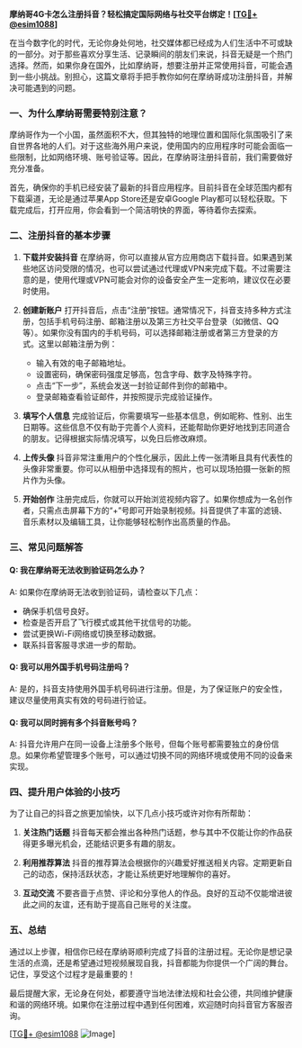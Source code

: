 **摩纳哥4G卡怎么注册抖音？轻松搞定国际网络与社交平台绑定！[[TG💪+ @esim1088](https://t.me/s/esim1088)]**

在当今数字化的时代，无论你身处何地，社交媒体都已经成为人们生活中不可或缺的一部分。对于那些喜欢分享生活、记录瞬间的朋友们来说，抖音无疑是一个热门选择。然而，如果你身在国外，比如摩纳哥，想要注册并正常使用抖音，可能会遇到一些小挑战。别担心，这篇文章将手把手教你如何在摩纳哥成功注册抖音，并解决可能遇到的问题。

### 一、为什么摩纳哥需要特别注意？

摩纳哥作为一个小国，虽然面积不大，但其独特的地理位置和国际化氛围吸引了来自世界各地的人们。对于这些海外用户来说，使用国内的应用程序时可能会面临一些限制，比如网络环境、账号验证等。因此，在摩纳哥注册抖音前，我们需要做好充分准备。

首先，确保你的手机已经安装了最新的抖音应用程序。目前抖音在全球范围内都有下载渠道，无论是通过苹果App Store还是安卓Google Play都可以轻松获取。下载完成后，打开应用，你会看到一个简洁明快的界面，等待着你去探索。

### 二、注册抖音的基本步骤

1. **下载并安装抖音**
   在摩纳哥，你可以直接从官方应用商店下载抖音。如果遇到某些地区访问受限的情况，也可以尝试通过代理或VPN来完成下载。不过需要注意的是，使用代理或VPN可能会对你的设备安全产生一定影响，建议仅在必要时使用。

2. **创建新账户**
   打开抖音后，点击“注册”按钮。通常情况下，抖音支持多种方式注册，包括手机号码注册、邮箱注册以及第三方社交平台登录（如微信、QQ等）。如果你没有国内的手机号码，可以选择邮箱注册或者第三方登录的方式。这里以邮箱注册为例：

   - 输入有效的电子邮箱地址。
   - 设置密码，确保密码强度足够高，包含字母、数字及特殊字符。
   - 点击“下一步”，系统会发送一封验证邮件到你的邮箱中。
   - 登录邮箱查看验证邮件，并按照提示完成验证操作。

3. **填写个人信息**
   完成验证后，你需要填写一些基本信息，例如昵称、性别、出生日期等。这些信息不仅有助于完善个人资料，还能帮助你更好地找到志同道合的朋友。记得根据实际情况填写，以免日后修改麻烦。

4. **上传头像**
   抖音非常注重用户的个性化展示，因此上传一张清晰且具有代表性的头像非常重要。你可以从相册中选择现有的照片，也可以现场拍摄一张新的照片作为头像。

5. **开始创作**
   注册完成后，你就可以开始浏览视频内容了。如果你想成为一名创作者，只需点击屏幕下方的“+”号即可开始录制视频。抖音提供了丰富的滤镜、音乐素材以及编辑工具，让你能够轻松制作出高质量的作品。

### 三、常见问题解答

#### Q: 我在摩纳哥无法收到验证码怎么办？
A: 如果你在摩纳哥无法收到验证码，请检查以下几点：
- 确保手机信号良好。
- 检查是否开启了飞行模式或其他干扰信号的功能。
- 尝试更换Wi-Fi网络或切换至移动数据。
- 联系抖音客服寻求进一步的帮助。

#### Q: 我可以用外国手机号码注册吗？
A: 是的，抖音支持使用外国手机号码进行注册。但是，为了保证账户的安全性，建议尽量使用真实有效的号码进行验证。

#### Q: 我可以同时拥有多个抖音账号吗？
A: 抖音允许用户在同一设备上注册多个账号，但每个账号都需要独立的身份信息。如果你希望管理多个账号，可以通过切换不同的网络环境或使用不同的设备来实现。

### 四、提升用户体验的小技巧

为了让自己的抖音之旅更加愉快，以下几点小技巧或许对你有所帮助：

1. **关注热门话题**
   抖音每天都会推出各种热门话题，参与其中不仅能让你的作品获得更多曝光机会，还能结识更多有趣的朋友。

2. **利用推荐算法**
   抖音的推荐算法会根据你的兴趣爱好推送相关内容。定期更新自己的动态，保持活跃状态，才能让系统更好地理解你的喜好。

3. **互动交流**
   不要吝啬于点赞、评论和分享他人的作品。良好的互动不仅能增进彼此之间的友谊，还有助于提高自己账号的关注度。

### 五、总结

通过以上步骤，相信你已经在摩纳哥顺利完成了抖音的注册过程。无论你是想记录生活的点滴，还是希望通过短视频展现自我，抖音都能为你提供一个广阔的舞台。记住，享受这个过程才是最重要的！

最后提醒大家，无论身在何处，都要遵守当地法律法规和社会公德，共同维护健康和谐的网络环境。如果你在注册过程中遇到任何困难，欢迎随时向抖音官方客服咨询。

[[TG💪+ @esim1088](https://t.me/s/esim1088) ![Image](https://i.postimg.cc/4NQfJmqS/Snipaste-2025-05-13-00-14-12.png)]